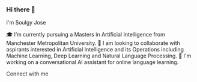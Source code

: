 ### Hi there 👋

I'm Soulgy Jose

🎓 I’m currently pursuing a Masters in Artificial Intelligence from Manchester Metropolitan University.
👯 I am looking to collaborate with aspirants interested in Artificial Intelligence and its Operations including Machine Learning, Deep Learning and Natural Language Processing.
🔭 I'm working on a conversational AI assistant for online language learning. 

Connect with me



<!--
**soulgyk/Soulgyk** is a ✨ _special_ ✨ repository because its `README.md` (this file) appears on your GitHub profile.

Here are some ideas to get you started:

- 🔭 I’m currently working on ...
- 🌱 I’m currently learning ...
- 👯 I’m looking to collaborate on ...
- 🤔 I’m looking for help with ...
- 💬 Ask me about ...
- 📫 How to reach me: ...
- 😄 Pronouns: ...
- ⚡ Fun fact: ...
-->
